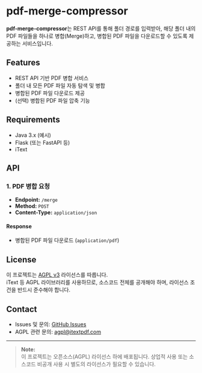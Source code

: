 # pdf-merge-compressor

**pdf-merge-compressor**는 REST API를 통해 폴더 경로를 입력받아, 해당 폴더 내의 PDF 파일들을 하나로 병합(Merge)하고, 병합된 PDF 파일을 다운로드할 수 있도록 제공하는 서비스입니다.

## Features
- REST API 기반 PDF 병합 서비스
- 폴더 내 모든 PDF 파일 자동 탐색 및 병합
- 병합된 PDF 파일 다운로드 제공
- (선택) 병합된 PDF 파일 압축 기능

## Requirements
- Java 3.x (예시)
- Flask (또는 FastAPI 등)
- iText

## API
### 1. PDF 병합 요청
- **Endpoint:** `/merge`
- **Method:** `POST`
- **Content-Type:** `application/json`

#### Response
- 병합된 PDF 파일 다운로드 (`application/pdf`)

## License
이 프로젝트는 [AGPL v3](https://www.gnu.org/licenses/agpl-3.0.html) 라이선스를 따릅니다.  
iText 등 AGPL 라이브러리를 사용하므로, 소스코드 전체를 공개해야 하며, 라이선스 조건을 반드시 준수해야 합니다.

## Contact
- Issues 및 문의: [GitHub Issues](https://github.com/sariiiiiiii/pdf-merge-compressor/issues)
- AGPL 관련 문의: agpl@itextpdf.com

---
> **Note:**  
> 이 프로젝트는 오픈소스(AGPL) 라이선스 하에 배포됩니다. 상업적 사용 또는 소스코드 비공개 사용 시 별도의 라이선스가 필요할 수 있습니다.
